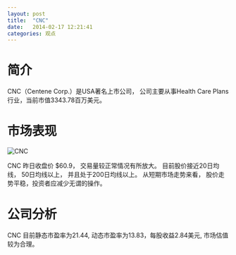 ```yaml
---
layout: post
title:  "CNC"
date:   2014-02-17 12:21:41
categories: 观点
---
```


# 简介
CNC（Centene Corp.）是USA著名上市公司，
公司主要从事Health Care Plans行业，当前市值3343.78百万美元。

# 市场表现

![CNC](http://finviz.com/chart.ashx?t=CNC&ty=c&ta=1&p=d&s=l)

CNC 昨日收盘价 $60.9，
交易量较正常情况有所放大。
目前股价接近20日均线，
50日均线以上，
并且处于200日均线以上。
从短期市场走势来看，
股价走势平稳，投资者应减少无谓的操作。

# 公司分析
CNC 目前静态市盈率为21.44, 动态市盈率为13.83，每股收益2.84美元,
市场估值较为合理。
